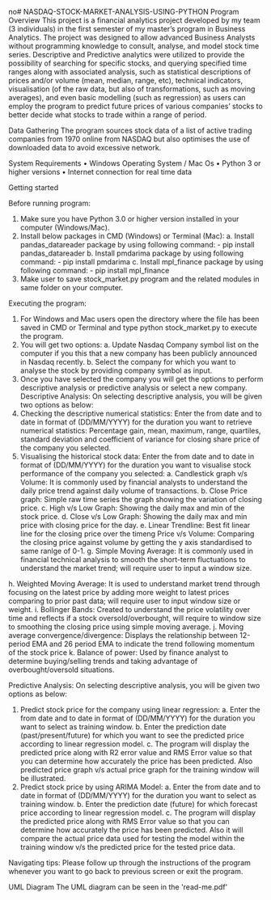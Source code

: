 no# NASDAQ-STOCK-MARKET-ANALYSIS-USING-PYTHON
Program Overview
This project is a financial analytics project developed by my team (3 individuals) in the first semester of my master’s program in Business Analytics. The project was designed to allow advanced Business Analysts without programming knowledge to consult, analyse, and model stock time series. Descriptive and Predictive analytics were utilized to  provide the possibility of searching  for specific stocks, and querying specified time ranges along with associated analysis, such as statistical descriptions of prices and/or volume (mean, median, range, etc), technical indicators, visualisation (of the raw data, but also of transformations, such as moving averages), and even basic modelling (such as regression) as users can employ the program to predict future prices of various companies’ stocks to better decide what stocks to trade within a range of period.

Data Gathering
The program sources stock data of a list of active trading companies from 1970 online from NASDAQ but also optimises the use of downloaded data to avoid excessive network.

System Requirements
•	Windows Operating System / Mac Os
•	Python 3 or higher versions
•	Internet connection for real time data
 
Getting started

Before running program:
1.	Make sure you have Python 3.0 or higher version installed in your computer (Windows/Mac).
2.	Install below packages in CMD (Windows) or Terminal (Mac):
a.	Install pandas_datareader package by using following command: - pip install pandas_datareader
b.	Install pmdarima package by using following command: - pip install pmdarima
c.	Install mpl_finance package by using following command: - pip install mpl_finance
3.	Make user to save stock_market.py program and the related modules in same folder on your computer.

Executing the program:

1.	For Windows and Mac users open the directory where the file has been saved in CMD or Terminal and type python stock_market.py to execute the program.
2.	You will get two options:
a.	Update Nasdaq Company symbol list on the computer if you this that a new company has been publicly announced in Nasdaq recently.
b.	Select the company for which you want to analyse the stock by providing company symbol as input.
3.	Once you have selected the company you will get the options to perform descriptive analysis or predictive analysis or select a new company.
Descriptive Analysis:
On selecting descriptive analysis, you will be given two options as below:
1.	Checking the descriptive numerical statistics:
Enter the from date and to date in format of (DD/MM/YYYY) for the duration you want to retrieve numerical statistics: Percentage gain, mean, maximum, range, quartiles, standard deviation and coefficient of variance for closing share price of the company you selected.
2.	Visualising the historical stock data:
Enter the from date and to date in format of (DD/MM/YYYY) for the duration you want to visualise stock performance of the company you selected:
a.	Candlestick graph v/s Volume: It is commonly used by financial analysts to understand the daily price trend against daily volume of transactions.
b.	Close Price graph: Simple raw time series the graph showing the variation of closing price.
c.	High v/s Low Graph: Showing the daily max and min of the stock price.
d.	Close v/s Low Graph: Showing the daily max and min price with closing price for the day.
e.	Linear Trendline: Best fit linear line for the closing price over the timeng Price v/s Volume: Comparing the closing price against volume by getting the y axis standardised to same ranlge of 0-1.
g.	Simple Moving Average: It is commonly used in financial technical analysis to smooth the short-term fluctuations to understand the market trend; will require user to input a window size.
 
h.	Weighted Moving Average: It is used to understand market trend through focusing on the latest price by adding more weight to latest prices comparing to prior past data; will require user to input window size or weight.
i.	Bollinger Bands: Created to understand the price volatility over time and reflects if a stock oversold/overbought, will require to window size to smoothing the closing price using simple moving average.
j.	Moving average convergence/divergence: Displays the relationship between 12-period EMA and 26 period EMA to indicate the trend following momentum of the stock price
k.	Balance of power: Used by finance analyst to determine buying/selling trends and taking advantage of overbought/oversold situations.


Predictive Analysis:
On selecting descriptive analysis, you will be given two options as below:
1.	Predict stock price for the company using linear regression:
a.	Enter the from date and to date in format of (DD/MM/YYYY) for the duration you want to select as training window.
b.	Enter the prediction date (past/present/future) for which you want to see the predicted price according to linear regression model.
c.	The program will display the predicted price along with R2 error value and RMS Error value so that you can determine how accurately the price has been predicted. Also predicted price graph v/s actual price graph for the training window will be illustrated.
2.	Predict stock price by using ARIMA Model:
a.	Enter the from date and to date in format of (DD/MM/YYYY) for the duration you want to select as training window.
b.	Enter the prediction date (future) for which forecast price according to linear regression model.
c.	The program will display the predicted price along with RMS Error value so that you can determine how accurately the price has been predicted. Also it will compare the actual price data used for testing the model within the training window v/s the predicted price for the tested price data.


Navigating tips:
Please follow up through the instructions of the program whenever you want to go back to previous screen or exit the program.
 
UML Diagram
The UML diagram can be seen in the 'read-me.pdf'


